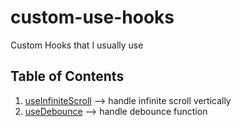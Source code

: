 # custom-use-hooks
Custom Hooks that I usually use

## Table of Contents

1. [useInfiniteScroll](https://github.com/devinekadeni/custom-use-hooks/blob/main/useInfiniteScroll.ts) --> handle infinite scroll vertically
2. [useDebounce](https://github.com/devinekadeni/custom-use-hooks/blob/main/useDebounce.ts) --> handle debounce function
